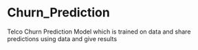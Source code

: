 # Churn_Prediction
Telco Churn Prediction Model which is trained on data and share predictions using data and give results
